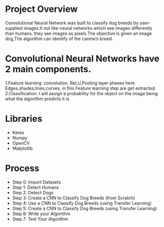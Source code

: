 # Project Overview
Convolutional Neural Network was built to classify dog breeds by user-supplied images.It not like neural networks which see images differently than humans. they see images as pixels.The objective is given an image dog,The algorithm can identify of the canine’s breed.

# Convolutional Neural Networks have 2 main components.
1.Feature learning: convolution, ReLU,Pooling layer phases here. Edges,shades,lines,curves, in this Feature learning step are get extracted.
2.Classification: I will assign a probability for the object on the image being what the algorithm predicts it is.

# Libraries 
- Keres 
- Numpy
- OpenCV
- Matplotlib

# Process 
- Step 0: Import Datasets
- Step 1: Detect Humans
- Step 2: Detect Dogs
- Step 3: Create a CNN to Classify Dog Breeds (from Scratch)
- Step 4: Use a CNN to Classify Dog Breeds (using Transfer Learning)
- Step 5: Create a CNN to Classify Dog Breeds (using Transfer Learning)
- Step 6: Write your Algorithm
- Step 7: Test Your Algorithm
